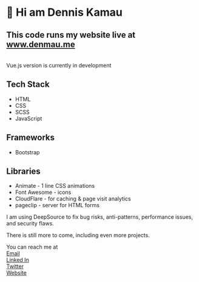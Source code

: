 # 👋 Hi am Dennis Kamau

## This code runs my website live at <a href="https://www.denmau.me">www.denmau.me</a>
<br />
Vue.js version is currently in development

## Tech Stack

- HTML
- CSS
- SCSS
- JavaScript

## Frameworks
- Bootstrap

## Libraries

- Animate - 1 line CSS animations
- Font Awesome - icons
- CloudFlare - for caching & page visit analytics
- pageclip - server for HTML forms

I am using DeepSource to fix bug risks, anti-patterns, performance issues, and security flaws.

There is still more to come, including even more projects.

You can reach me at
<br />
[Email](mailto:dmkamau475@gmail.com)
<br />
[Linked In](https:www.linkedin.com/in/denmau)
<br />
[Twitter](https:www.twitter.com/denmau6)
<br />
[Website](https:www.denmau.me)
